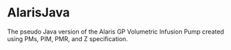 # AlarisJava
The pseudo Java version of the Alaris GP Volumetric Infusion Pump created using PMs, PIM, PMR, and Z specification. 
